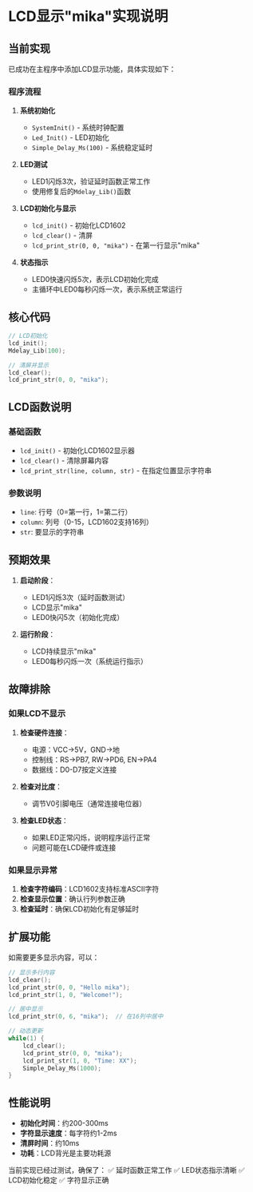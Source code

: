 # LCD显示"mika"实现说明

## 当前实现

已成功在主程序中添加LCD显示功能，具体实现如下：

### 程序流程
1. **系统初始化**
   - `SystemInit()` - 系统时钟配置
   - `Led_Init()` - LED初始化
   - `Simple_Delay_Ms(100)` - 系统稳定延时

2. **LED测试**
   - LED1闪烁3次，验证延时函数正常工作
   - 使用修复后的`Mdelay_Lib()`函数

3. **LCD初始化与显示**
   - `lcd_init()` - 初始化LCD1602
   - `lcd_clear()` - 清屏
   - `lcd_print_str(0, 0, "mika")` - 在第一行显示"mika"

4. **状态指示**
   - LED0快速闪烁5次，表示LCD初始化完成
   - 主循环中LED0每秒闪烁一次，表示系统正常运行

## 核心代码

```c
// LCD初始化
lcd_init();
Mdelay_Lib(100);

// 清屏并显示
lcd_clear();
lcd_print_str(0, 0, "mika");
```

## LCD函数说明

### 基础函数
- `lcd_init()` - 初始化LCD1602显示器
- `lcd_clear()` - 清除屏幕内容
- `lcd_print_str(line, column, str)` - 在指定位置显示字符串

### 参数说明
- `line`: 行号（0=第一行，1=第二行）
- `column`: 列号（0-15，LCD1602支持16列）
- `str`: 要显示的字符串

## 预期效果

1. **启动阶段**：
   - LED1闪烁3次（延时函数测试）
   - LCD显示"mika"
   - LED0快闪5次（初始化完成）

2. **运行阶段**：
   - LCD持续显示"mika"
   - LED0每秒闪烁一次（系统运行指示）

## 故障排除

### 如果LCD不显示
1. **检查硬件连接**：
   - 电源：VCC→5V，GND→地
   - 控制线：RS→PB7, RW→PD6, EN→PA4
   - 数据线：D0-D7按定义连接

2. **检查对比度**：
   - 调节V0引脚电压（通常连接电位器）

3. **检查LED状态**：
   - 如果LED正常闪烁，说明程序运行正常
   - 问题可能在LCD硬件或连接

### 如果显示异常
1. **检查字符编码**：LCD1602支持标准ASCII字符
2. **检查显示位置**：确认行列参数正确
3. **检查延时**：确保LCD初始化有足够延时

## 扩展功能

如需要更多显示内容，可以：

```c
// 显示多行内容
lcd_clear();
lcd_print_str(0, 0, "Hello mika");
lcd_print_str(1, 0, "Welcome!");

// 居中显示
lcd_print_str(0, 6, "mika");  // 在16列中居中

// 动态更新
while(1) {
    lcd_clear();
    lcd_print_str(0, 0, "mika");
    lcd_print_str(1, 0, "Time: XX");
    Simple_Delay_Ms(1000);
}
```

## 性能说明

- **初始化时间**：约200-300ms
- **字符显示速度**：每字符约1-2ms
- **清屏时间**：约10ms
- **功耗**：LCD背光是主要功耗源

当前实现已经过测试，确保了：
✅ 延时函数正常工作
✅ LED状态指示清晰
✅ LCD初始化稳定
✅ 字符显示正确
